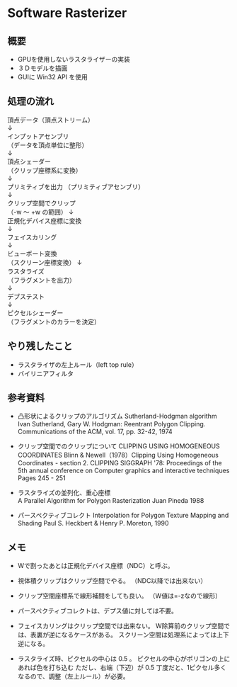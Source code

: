 # Software Rasterizer

## 概要

- GPUを使用しないラスタライザーの実装
- ３Ｄモデルを描画
- GUIに Win32 API を使用


## 処理の流れ

頂点データ（頂点ストリーム）  
↓  
インプットアセンブリ  
（データを頂点単位に整形）  
↓  
頂点シェーダー  
（クリップ座標系に変換）  
↓  
プリミティブを出力
（プリミティブアセンブリ）  
↓  
クリップ空間でクリップ  
（-w ～ +w の範囲）
↓  
正規化デバイス座標に変換  
↓  
フェイスカリング  
↓  
ビューポート変換  
（スクリーン座標変換）
↓  
ラスタライズ  
（フラグメントを出力）  
↓  
デプステスト  
↓  
ピクセルシェーダー  
（フラグメントのカラーを決定）  



## やり残したこと

- ラスタライザの左上ルール（left top rule）
- バイリニアフィルタ


## 参考資料

- 凸形状によるクリップのアルゴリズム
Sutherland-Hodgman algorithm
Ivan Sutherland, Gary W. Hodgman: Reentrant Polygon Clipping.   Communications of the ACM, vol. 17, pp. 32-42, 1974

- クリップ空間でのクリップについて
CLIPPING USING HOMOGENEOUS COORDINATES
Blinn & Newell（1978）Clipping Using Homogeneous Coordinates - section 2. CLIPPING
SIGGRAPH '78: Proceedings of the 5th annual conference on Computer graphics and interactive techniques Pages 245 - 251

- ラスタライズの並列化、重心座標  
A Parallel Algorithm for Polygon Rasterization
Juan Pineda 1988

- パースペクティブコレクト
Interpolation for Polygon Texture Mapping and Shading
Paul S. Heckbert & Henry P. Moreton, 1990


## メモ

- Wで割ったあとは正規化デバイス座標（NDC）と呼ぶ。

- 視体積クリップはクリップ空間でやる。
（NDC以降では出来ない）

- クリップ空間座標系で線形補間をしても良い。
（W値は=-zなので線形）

- パースペクティブコレクトは、デプス値に対しては不要。

- フェイスカリングはクリップ空間では出来ない。
W除算前のクリップ空間では、表裏が逆になるケースがある。
スクリーン空間は処理系によっては上下逆になる。

- ラスタライズ時、ピクセルの中心は 0.5 。
ピクセルの中心がポリゴンの上にあれば色を打ち込む
ただし、右端（下辺）が 0.5 丁度だと、1ピクセル多くなるので、調整（左上ルール）が必要。

